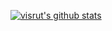 <!--
**nightboard/nightboard** is a ✨ _special_ ✨ repository because its `README.md` (this file) appears on your GitHub profile.

Here are some ideas to get you started:

- 🔭 I’m currently working on ...
- 🌱 I’m currently learning ...
- 👯 I’m looking to collaborate on ...
- 🤔 I’m looking for help with ...
- 💬 Ask me about ...
- 📫 How to reach me: ...
- 😄 Pronouns: ...
- ⚡ Fun fact: ...
-->
[![visrut's github stats](https://github-readme-stats.vercel.app/api?username=nightboard&show_icons=true&theme=radical)](https://github.com/anuraghazra/github-readme-stats)
